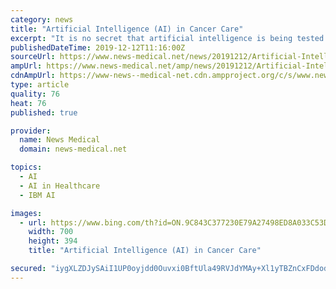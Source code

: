 ```yaml
---
category: news
title: "Artificial Intelligence (AI) in Cancer Care"
excerpt: "It is no secret that artificial intelligence is being tested in clinical settings around the world, but is it a realistic ambition to apply sophisticated algorithms to outdated healthcare systems? We speak to Matej Adam about the research being carried out by IBM. As a multibillion-dollar company, why is IBM investing in artificial intelligence ..."
publishedDateTime: 2019-12-12T11:16:00Z
sourceUrl: https://www.news-medical.net/news/20191212/Artificial-Intelligence-(AI)-in-Cancer-Care.aspx
ampUrl: https://www.news-medical.net/amp/news/20191212/Artificial-Intelligence-(AI)-in-Cancer-Care.aspx
cdnAmpUrl: https://www-news--medical-net.cdn.ampproject.org/c/s/www.news-medical.net/amp/news/20191212/Artificial-Intelligence-(AI)-in-Cancer-Care.aspx
type: article
quality: 76
heat: 76
published: true

provider:
  name: News Medical
  domain: news-medical.net

topics:
  - AI
  - AI in Healthcare
  - IBM AI

images:
  - url: https://www.bing.com/th?id=ON.9C843C377230E79A27498ED8A033C53D
    width: 700
    height: 394
    title: "Artificial Intelligence (AI) in Cancer Care"

secured: "iygXLZDJySAiI1UP0oyjdd0Ouvxi0BftUla49RVJdYMAy+Xl1yTBZnCxFDdoddUxaZqU6oJrbI5ML8dwUv8bHjkoqjdciSbWrUiUI62DAt9IkWEzw7ParRPiibFFlLGCQiYdbG6llRCWH3JJwjbjkg4l/EJZfkmB7kAlAuLO6w7LV/07Is4YIKIQdZJo+J4h1ZvURLBlDNfJyojJ79w7QOQBqOqL8haQMcrrZxD74M7FErDq36tkUEAN7LYPhNGuw+BRtVXFEDYgk8PeH7z01g==;MJvV45IqPbBQ1AIe0WuzGw=="
---
```


